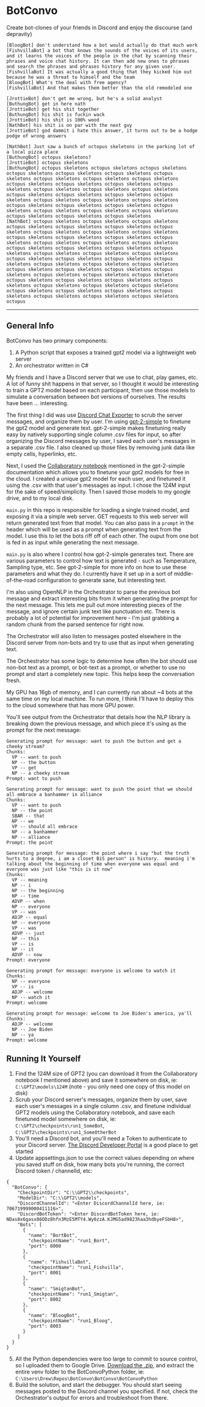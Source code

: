 # BotConvo
Create bot-clones of your friends in Discord and enjoy the discourse (and depravity)

```
[BloogBot] don't understand how a bot would actually do that much work
[FishvillaBot] a bot that knows the sounds of the voices of its users, and it learns the voices of the people in the chat by scanning their phrases and voice chat history. It can then add new ones to phrases and search the phrases and phrases history for any given user.
[FishvillaBot] It was actually a good thing that they kicked him out because he was a threat to himself and the team
[BloogBot] What's the deal with free agency?
[FishvillaBot] And that makes them better than the old remodeled one
```

```
[JrottieBot] don't get me wrong, but he's a solid analyst
[ButhungBot] get in here nath
[JrottieBot] get his shit together
[ButhungBot] his shit is fuckin wack
[JrottieBot] his shit is 100% wood
[NathBot] his shit is on par with the next guy
[JrottieBot] god dammit i hate this answer, it turns out to be a hodge podge of wrong answers
```

```
[NathBot] Just saw a bunch of octopus skeletons in the parking lot of a local pizza place
[ButhungBot] octopus skeletons?
[JrottieBot] octopus skeletons
[ButhungBot] octopus skeletons octopus skeletons octopus skeletons octopus skeletons octopus skeletons octopus skeletons octopus skeletons octopus skeletons octopus skeletons octopus skeletons octopus skeletons octopus skeletons octopus skeletons octopus skeletons octopus skeletons octopus skeletons octopus skeletons octopus skeletons octopus skeletons octopus skeletons octopus skeletons octopus skeletons octopus skeletons octopus skeletons octopus skeletons octopus skeletons octopus skeletons octopus skeletons octopus skeletons octopus skeletons octopus skeletons octopus skeletons octopus skeletons octopus skeletons
[NathBot] octopus skeletons octopus skeletons octopus skeletons octopus skeletons octopus skeletons octopus skeletons octopus skeletons octopus skeletons octopus skeletons octopus skeletons octopus skeletons octopus skeletons octopus skeletons octopus skeletons octopus skeletons octopus skeletons octopus skeletons octopus skeletons octopus skeletons octopus skeletons octopus skeletons octopus skeletons octopus skeletons octopus skeletons octopus skeletons octopus skeletons octopus skeletons octopus skeletons octopus skeletons octopus skeletons octopus skeletons octopus skeletons octopus skeletons octopus skeletons octopus skeletons octopus skeletons octopus skeletons octopus skeletons octopus skeletons octopus skeletons octopus skeletons octopus skeletons octopus skeletons octopus skeletons octopus skeletons octopus skeletons octopus skeletons octopus skeletons octopus skeletons octopus skeletons octopus skeletons octopus skeletons octopus
```

___

## General Info

BotConvo has two primary components:

1) A Python script that exposes a trained gpt2 model via a lightweight web server
2) An orchestrator written in C#

My friends and I have a Discord server that we use to chat, play games, etc. A lot of funny shit happens in that server, so I thought it would be interesting to train a GPT2 model based on each participant, then use those models to simulate a conversation between bot versions of ourselves. The results have been ... interesting.

The first thing I did was use [Discord Chat Exporter](https://github.com/Tyrrrz/DiscordChatExporter) to scrub the server messages, and organize them by user. I'm using [gpt-2-simple](https://github.com/minimaxir/gpt-2-simple) to finetune the gpt2 model and generate text. gpt-2-simple makes finetuning really easy by natively supporting single column .csv files for input, so after organizing the Discord messages by user, I saved each user's messages in a separate .csv file. I also cleaned up those files by removing junk data like empty cells, hyperlinks, etc.

Next, I used the [Collaboratory notebook](https://colab.research.google.com/drive/1VLG8e7YSEwypxU-noRNhsv5dW4NfTGce) mentioned in the gpt-2-simple documentation which allows you to finetune your gpt2 models for free in the cloud. I created a unique gpt2 model for each user, and finetuned it using the .csv with that user's messages as input. I chose the 124M input for the sake of speed/simplicity. Then I saved those models to my google drive, and to my local disk.

`main.py` in this repo is responsible for loading a single trained model, and exposing it via a simple web server. GET requests to this web server will return generated text from that model. You can also pass in a `prompt` in the header which will be used as a prompt when generating text from the model. I use this to let the bots riff off of each other. The ouput from one bot is fed in as input while generating the next message.

`main.py` is also where I control how gpt-2-simple generates text. There are various parameters to control how text is generated - such as Temperature, Sampling type, etc. See gpt-2-simple for more info on how to use these parameters and what they do. I currently have it set up in a sort of middle-of-the-road configuration to generate sane, but interesting text.

I'm also using OpenNLP in the Orchestrator to parse the previous bot message and extract interesting bits from it when generating the prompt for the next message. This lets me pull out more interesting pieces of the message, and ignore certain junk text like punctuation etc. There is probably a lot of potential for improvement here - I'm just grabbing a random chunk from the parsed sentence for right now.

The Orchestrator will also listen to messages posted elsewhere in the Discord server from non-bots and try to use that as input when generating text.

The Orchestrator has some logic to determine how often the bot should use non-bot text as a prompt, or bot-text as a prompt, or whether to use no prompt and start a completely new topic. This helps keep the conversation fresh.

My GPU has 16gb of memory, and I can currently run about ~4 bots at the same time on my local machine. To run more, I think I'll have to deploy this to the cloud somewhere that has more GPU power.

You'll see output from the Orchestrator that details how the NLP library is breaking down the previous message, and which piece it's using as the prompt for the next message:

```
Generating prompt for message: want to push the button and get a cheeky stream?
Chunks:
  VP -- want to push
  NP -- the button
  VP -- get
  NP -- a cheeky stream
Prompt: want to push

Generating prompt for message: want to push the point that we should all embrace a banhammer in alliance
Chunks:
  VP -- want to push
  NP -- the point
  SBAR -- that
  NP -- we
  VP -- should all embrace
  NP -- a banhammer
  NP -- alliance
Prompt: the point

Generating prompt for message: the point where i say "but the truth hurts to a degree, i am a closet BiS person" is history.  meaning i'm talking about the beginning of time when everyone was equal and everyone was just like "this is it now"
Chunks:
  VP -- meaning
  NP -- i
  NP -- the beginning
  NP -- time
  ADVP -- when
  NP -- everyone
  VP -- was
  ADJP -- equal
  NP -- everyone
  VP -- was
  ADVP -- just
  NP -- this
  VP -- is
  NP -- it
  ADVP -- now
Prompt: everyone

Generating prompt for message: everyone is welcome to watch it
Chunks:
  NP -- everyone
  VP -- is
  ADJP -- welcome
  NP -- watch it
Prompt: welcome

Generating prompt for message: welcome to Joe Biden's america, ya'll
Chunks:
  ADJP -- welcome
  NP -- Joe Biden
  NP -- ya
Prompt: welcome
```

## Running It Yourself

1) Find the 124M size of GPT2 (you can download it from the Collaboratory notebook I mentioned above) and save it somewhere on disk, ie: `C:\GPT2\models\124M` (note - you only need one copy of this model on disk)
2) Scrub your Discord server's messages, organize them by user, save each user's messages in a single column .csv, and finetune individual GPT2 models using the Collaboratory notebook, and save each finetuned model somewhere on disk, ie: `C:\GPT2\checkpoints\run1_SomeBot`, `C:\GPT2\checkpoints\run1_SomeOtherBot`
3) You'll need a Discord bot, and you'll need a Token to authenticate to your Discord server. [The Discord Developer Portal](https://discord.com/developers/docs/intro) is a good place to get started
4) Update appsettings.json to use the correct values depending on where you saved stuff on disk, how many bots you're running, the correct Discord token / channelId, etc:
```
{
  "BotConvo": {
    "CheckpointDir": "C:\\GPT2\\checkpoints",
    "ModelDir": "C:\\GPT2\\models",
    "DiscordChannelId": "<Enter DiscordChannelId here, ie: 706719999000411116>",
    "DiscordBotToken": "<Enter DiscordBotToken here, ie: NDas8x6gasx86ODz8hfn3MzE5MTY4.Wy0zzA.KJMG5ad9823haa3hdbyeFSbH8>",
    "Bots": [
      {
        "name": "BortBot",
        "checkpointName": "run1_Bort",
        "port": 8000
      },
      {
        "name": "FishvillaBot",
        "checkpointName": "run1_Fishvilla",
        "port": 8001
      },
      {
        "name": "SmigtanBot",
        "checkpointName": "run1_Smigtan",
        "port": 8002
      },
      {
        "name": "BloogBot",
        "checkpointName": "run1_Bloog",
        "port": 8003
      }
    ]
  }
}
```
5) All the Python dependencies were too large to commit to source control, so I uploaded them to Google Drive. [Download the .zip](https://drive.google.com/file/d/1q8OXGg8ZrJ72fbbBUGcdbc_XCS-HI_Qc/view?usp=sharing), and extract the entire venv folder to the BotConvoPython folder, ie: `C:\Users\Drew\Repos\BotConvo\BotConvo\BotConvoPython`
6) Build the solution, and start the debugger. You should start seeing messages posted to the Discord channel you specified. If not, check the Orchestrator's output for errors and troubleshoot from there.
